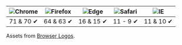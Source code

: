 | ![Chrome][] | ![Firefox][] | ![Edge][]  | ![Safari][] | ![IE][]   |
|:-----------:|:------------:|:----------:|:-----------:|:---------:|
| 71 & 70 ✔   | 64 & 63 ✔    | 16 & 15 ✔  | 11 - 9 ✔    | 11 & 10 ✔ |

Assets from [Browser Logos][].

[browser logos]: https://github.com/alrra/browser-logos
[chrome]: https://raw.githubusercontent.com/alrra/browser-logos/master/src/chrome/chrome_48x48.png
[edge]: https://raw.githubusercontent.com/alrra/browser-logos/master/src/edge/edge_48x48.png
[firefox]: https://raw.githubusercontent.com/alrra/browser-logos/master/src/firefox/firefox_48x48.png
[ie]: https://raw.githubusercontent.com/alrra/browser-logos/master/src/archive/internet-explorer-tile_10-11/internet-explorer-tile_10-11_48x48.png
[opera]: https://raw.githubusercontent.com/alrra/browser-logos/master/src/opera/opera_48x48.png
[safari]: https://raw.githubusercontent.com/alrra/browser-logos/master/src/safari/safari_48x48.png
